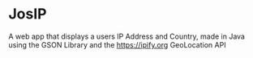 # JosIP
A web app that displays a users IP Address and Country, made in Java using the GSON Library and the https://ipify.org GeoLocation API
